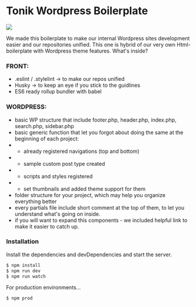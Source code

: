 # Tonik Wordpress Boilerplate

[![](https://tonik.pl/assets/logo.svg)](https://tonik.pl/)

We made this boilerplate to make our internal Wordpress sites development easier and our repositories unified. This one is hybrid of our very own Html-boilerplate with Wordpress theme features. What's inside?

### FRONT:

  - .eslint / .stylelint -> to make our repos unified
  - Husky -> to keep an eye if you stick to the guidlines
  - ES6 ready rollup bundler with babel
 
### WORDPRESS:

- basic WP structure that include footer.php, header.php, index.php, search.php, sidebar.php
- basic generic function that let you forgot about doing the same at the beginning of each project:
-   - already registered navigations (top and bottom)
-   - sample custom post type created
-   - scripts and styles registered
-   - set thumbnails and added theme support for them
-  folder structure for your project, which may help you organize everything better
-  every partials file include short comment at the top of them, to let you understand what's going on inside. 
-  if you will want to expand this components - we included helpful link to make it easier to catch up.

### Installation

Install the dependencies and devDependencies and start the server.

```sh
$ npm install
$ npm run dev
$ npm run watch
```

For production environments...

```sh
$ npm prod
```
